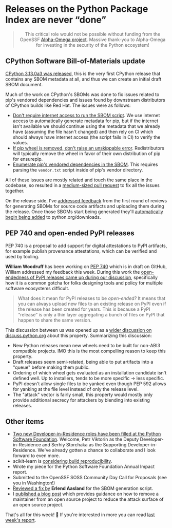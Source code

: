 # Releases on the Python Package Index are never “done”

<blockquote>
  <center>This critical role would not be possible without funding from the OpenSSF <a href="https://alpha-omega.dev">Alpha-Omega project</a>. Massive thank-you to Alpha-Omega for investing in the security of the Python ecosystem!</center>
</blockquote>

## CPython Software Bill-of-Materials update

[CPython 3.13.0a3 was released](https://www.get-python.org/downloads/release/python-3130a3/), this is the very first CPython release that contains any SBOM metadata
at all, and thus we can create an initial draft SBOM document.

Much of the work on CPython's SBOMs was done to fix issues related to pip's vendored dependencies
and issues found by downstream distributors of CPython builds like Red Hat. The issues were as follows:

* [Don't require internet access to run the SBOM script](https://github.com/python/cpython/issues/114240).
  We use internet access to automatically generate metadata for pip, but if the internet isn't available
  we should continue using the metadata that we already have (assuming the file hasn't changed) and then rely
  on CI which should always have internet access (the script fails in CI) to verify the values.
* [If pip wheel is removed, don't raise an unskippable error](https://github.com/python/cpython/issues/114244).
  Redistributors will typically remove the wheel in favor of their own distribution of pip for ensurepip.
* [Enumerate pip's vendored dependencies in the SBOM](https://github.com/python/cpython/issues/114250).
  This requires parsing the `vendor.txt` script inside of pip's vendor directory.

All of these issues are mostly related and touch the same place in the codebase, so resulted in a [medium-sized pull
request](https://github.com/python/cpython/pull/114450) to fix all the issues together.

On the release side, I've [addressed feedback](https://github.com/python/release-tools/pull/82) from the first round of reviews for generating SBOMs for source code artifacts
and uploading them during the release. Once those SBOMs start being generated they'll [automatically begin being added](https://github.com/python/release-tools/pull/84) to python.org/downloads.

## PEP 740 and open-ended PyPI releases

PEP 740 is a proposal to add support for digital attestations to PyPI artifacts,
for example publish provenance attestations, which can be verified and used by tooling.

**William Woodruff** has been working on [PEP 740](https://github.com/python/peps/pull/3618) which is in draft on GitHub, William addressed my feedback this week.
During this work the [open-endedness of PyPI releases came up during our discussion](https://github.com/python/peps/pull/3618#discussion_r1453694294), specifically how it
is a common gotcha for folks designing tools and policy for multiple software ecosystems difficult.

> What does it mean for PyPI releases to be *open-ended?* It means that you can always upload new files
> to an existing release on PyPI even if the release has been created for years. This is because a PyPI
> “release” is only a thin layer aggregating a bunch of files on PyPI that happen to share the same version.

This discussion between us was opened up as a [wider discussion on discuss.python.org](https://discuss.python.org/t/restricting-open-ended-releases-on-pypi/43566) about this property. Summarizing this discussion:

* New Python releases mean new wheels need to be built for non-ABI3 compatible projects. IMO this is the most compelling reason to keep this property.
* Draft releases seem semi-related, being able to put artifacts into a "queue" before making them public.
* Ordering of which wheel gets evaluated as an installation candidate isn't defined well.
  Up to installers, tends to be more specific -> less specific.
* PyPI doesn't allow single files to be yanked even though PEP 592 allows
  for yanking at the file level instead of only the release level.
* The "attack" vector is fairly small, this property would mostly only provide additional secrecy for attackers by blending into existing releases.

## Other items

* [Two new Developer-in-Residence roles have been filled at the Python Software Foundation](https://pyfound.blogspot.com/2024/01/announcing-deputy-developer-in.html).
  Welcome, Petr Viktorin as the Deputy Developer-in-Residence and Serhiy Storchaka as the Supporting Developer-in-Residence.
  We've already gotten a chance to collaborate and I look forward to even more.
* scikit-learn is [considering build reproducibility](https://github.com/scikit-learn/scikit-learn/issues/28151).
* Wrote my piece for the Python Software Foundation Annual Impact report.
* Submitted to the OpenSSF SOSS Community Day Call for Proposals (see you in Washington!)
* [Reviewed a fix by](https://github.com/python/cpython/pull/114179) **Erlend Aasland** for the SBOM generation script.
* I [published a blog post](https://sethmlarson.dev/removing-maintainers-from-open-source-projects) which provides guidance
  on how to remove a maintainer from an open source project to reduce the attack surface of an open source project.

That's all for this week! 👋 If you're interested in more you can read [last week's report](https://sethmlarson.dev/security-developer-in-residence-weekly-report-25).
